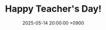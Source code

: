 ---
layout: news_detail
title: "Happy Teacher's Day!"
date: 2025-05-14 20:00:00 +0900
image: 2025_Teacher's day.jpeg
detail: "To celebrate this special day, CLL members prepared a surprise for Dr. Yim. We shared laughter and warm messages. We’re always grateful to have you as our mentor — thanks a million, Dr. Yim!"
long_detail: "To celebrate this special day, CLL members prepared a surprise for Dr. Yim. We shared laughter and warm messages. We’re always grateful to have you as our mentor — thanks a million, Dr. Yim!"
---